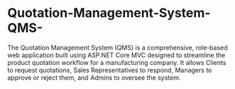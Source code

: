 # Quotation-Management-System-QMS-
The Quotation Management System (QMS) is a comprehensive, role-based web application built using ASP.NET Core MVC designed to streamline the product quotation workflow for a manufacturing company. It allows Clients to request quotations, Sales Representatives to respond, Managers to approve or reject them, and Admins to oversee the system.
